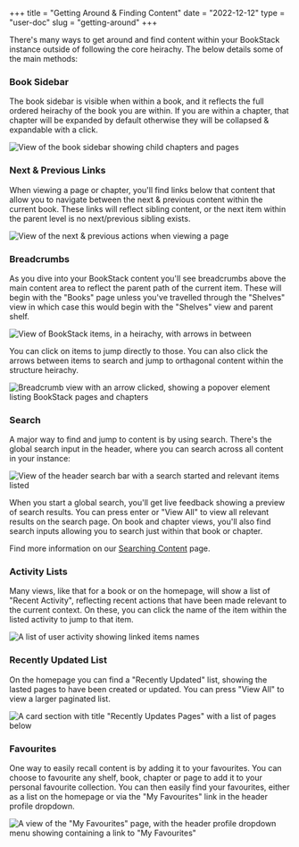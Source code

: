 +++
title = "Getting Around & Finding Content"
date = "2022-12-12"
type = "user-doc"
slug = "getting-around"
+++

There's many ways to get around and find content within your BookStack instance
outside of following the core heirachy. The below details some of the main methods:

### Book Sidebar

The book sidebar is visible when within a book, and it reflects the full ordered heirachy 
of the book you are within. If you are within a chapter, that chapter will be expanded by
default otherwise they will be collapsed & expandable with a click.

![View of the book sidebar showing child chapters and pages]()

### Next & Previous Links

When viewing a page or chapter, you'll find links below that content that allow you to
navigate between the next & previous content within the current book.
These links will reflect sibling content, or the next item within the parent level is no next/previous sibling exists.

![View of the next & previous actions when viewing a page]()

### Breadcrumbs

As you dive into your BookStack content you'll see breadcrumbs above 
the main content area to reflect the parent path of the current item.
These will begin with the "Books" page unless
you've travelled through the "Shelves" view in which case this would begin with
the "Shelves" view and parent shelf. 

![View of BookStack items, in a heirachy, with arrows in between]()

You can click on items to jump directly to those. You can also click the 
arrows between items to search and jump to orthagonal content within 
the structure heirachy.

![Breadcrumb view with an arrow clicked, showing a popover element listing BookStack pages and chapters]()

### Search

A major way to find and jump to content is by using search.
There's the global search input in the header, where you can search across all content in your instance:

![View of the header search bar with a search started and relevant items listed]()

When you start a global search, you'll get live feedback showing a preview of search results.
You can press enter or "View All" to view all relevant results on the search page.
On book and chapter views, you'll also find search inputs allowing you to search just within that book or chapter.

Find more information on our [Searching Content](/docs/user/searching/) page.

### Activity Lists

Many views, like that for a book or on the homepage, will show a list of
"Recent Activity", reflecting recent actions that have been made relevant to the
current context.
On these, you can click the name of the item within the listed activity to jump to that item.

![A list of user activity showing linked items names]()

### Recently Updated List

On the homepage you can find a "Recently Updated" list, showing the lasted pages
to have been created or updated.
You can press "View All" to view a larger paginated list.

![A card section with title "Recently Updates Pages" with a list of pages below]()

### Favourites

One way to easily recall content is by adding it to your favourites.
You can choose to favourite any shelf, book, chapter or page to add it 
to your personal favourite collection. 
You can then easily find your favourites, either as a list on the homepage
or via the "My Favourites" link in the header profile dropdown.

![A view of the "My Favourites" page, with the header profile dropdown menu showing containing a link to "My Favourites"]()
